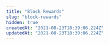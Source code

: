 ```yaml
---
title: "Block Rewards"
slug: "block-rewards"
hidden: true
createdAt: "2021-08-23T18:39:06.224Z"
updatedAt: "2021-08-23T18:39:06.224Z"
---
```

